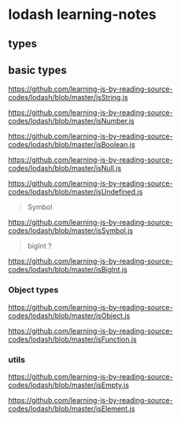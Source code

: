 # lodash learning-notes


## types

## basic types

https://github.com/learning-js-by-reading-source-codes/lodash/blob/master/isString.js

https://github.com/learning-js-by-reading-source-codes/lodash/blob/master/isNumber.js

https://github.com/learning-js-by-reading-source-codes/lodash/blob/master/isBoolean.js

https://github.com/learning-js-by-reading-source-codes/lodash/blob/master/isNull.js

https://github.com/learning-js-by-reading-source-codes/lodash/blob/master/isUndefined.js

> Symbol

https://github.com/learning-js-by-reading-source-codes/lodash/blob/master/isSymbol.js

> bigInt ?

https://github.com/learning-js-by-reading-source-codes/lodash/blob/master/isBigInt.js

### Object types

https://github.com/learning-js-by-reading-source-codes/lodash/blob/master/isObject.js

https://github.com/learning-js-by-reading-source-codes/lodash/blob/master/isFunction.js

### utils

https://github.com/learning-js-by-reading-source-codes/lodash/blob/master/isEmpty.js

https://github.com/learning-js-by-reading-source-codes/lodash/blob/master/isElement.js
